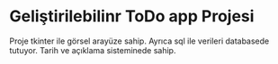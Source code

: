 # Geliştirilebilinr ToDo app Projesi
Proje tkinter ile görsel arayüze sahip. Ayrıca sql ile verileri databasede tutuyor. Tarih ve açıklama sisteminede sahip.
